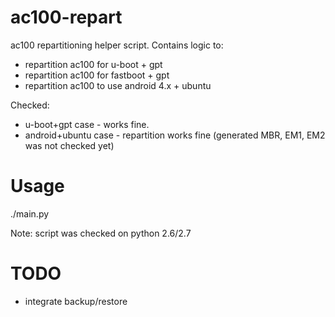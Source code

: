 ac100-repart
============

ac100 repartitioning helper script.
Contains logic to:
- repartition ac100 for u-boot + gpt
- repartition ac100 for fastboot + gpt
- repartition ac100 to use android 4.x + ubuntu

Checked:
- u-boot+gpt case - works fine.
- android+ubuntu case - repartition works fine
(generated MBR, EM1, EM2 was not checked yet)

Usage
=====
./main.py

Note: script was checked on python 2.6/2.7


TODO
====
- integrate backup/restore
